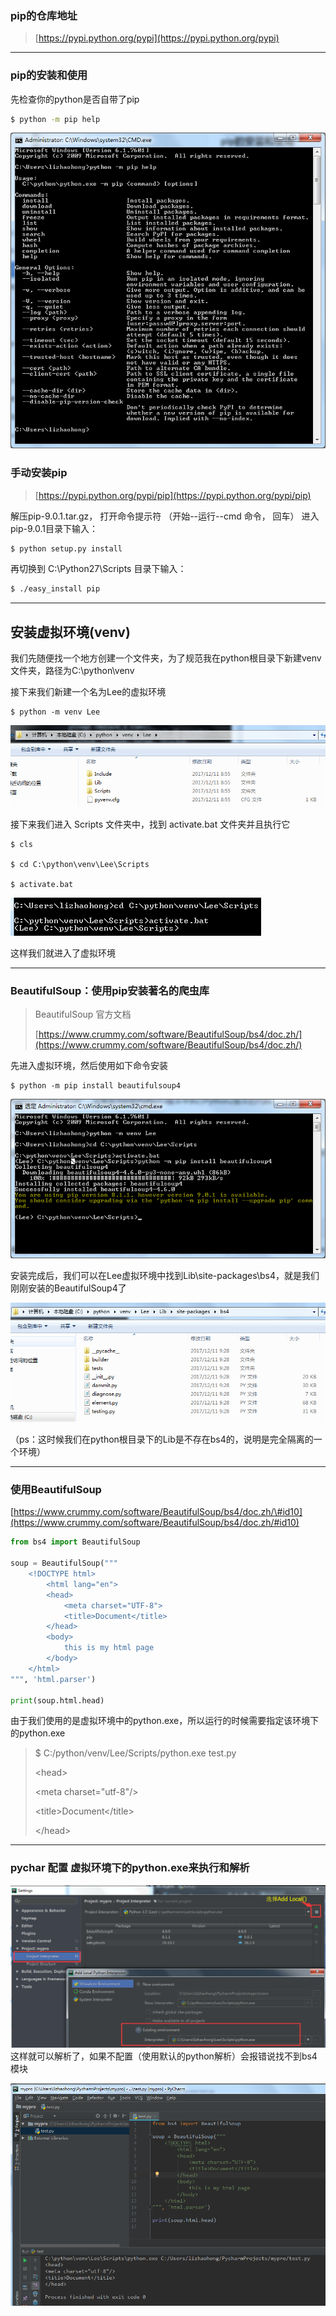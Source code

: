 ### pip的仓库地址

> [https://pypi.python.org/pypi](https://pypi.python.org/pypi)

---

### pip的安装和使用

先检查你的python是否自带了pip

```bash
$ python -m pip help
```

![](/assets/124123import.png)

### 手动安装pip

> [https://pypi.python.org/pypi/pip](https://pypi.python.org/pypi/pip)

解压pip-9.0.1.tar.gz， 打开命令提示符 （开始--运行--cmd 命令， 回车） 进入 pip-9.0.1目录下输入：

```bash
$ python setup.py install
```

再切换到 C:\Python27\Scripts 目录下输入：

```bash
$ ./easy_install pip
```

---

## 安装虚拟环境\(venv\)

我们先随便找一个地方创建一个文件夹，为了规范我在python根目录下新建venv文件夹，路径为C:\python\venv

接下来我们新建一个名为Lee的虚拟环境

```
$ python -m venv Lee
```

![](/assets/124245import.png)

接下来我们进入 Scripts 文件夹中，找到 activate.bat 文件夹并且执行它

```
$ cls

$ cd C:\python\venv\Lee\Scripts

$ activate.bat
```

![](/assets/1435324import.png)

这样我们就进入了虚拟环境

---

### BeautifulSoup：使用pip安装著名的爬虫库

> BeautifulSoup 官方文档
>
> [https://www.crummy.com/software/BeautifulSoup/bs4/doc.zh/](https://www.crummy.com/software/BeautifulSoup/bs4/doc.zh/)

先进入虚拟环境，然后使用如下命令安装

```
$ python -m pip install beautifulsoup4
```

![](/assets/12341234234import.png)

安装完成后，我们可以在Lee虚拟环境中找到Lib\site-packages\bs4，就是我们刚刚安装的BeautifulSoup4了

![](/assets/13123123123import.png)

（ps：这时候我们在python根目录下的Lib是不存在bs4的，说明是完全隔离的一个环境）

---

### 使用BeautifulSoup

[https://www.crummy.com/software/BeautifulSoup/bs4/doc.zh/\#id10](https://www.crummy.com/software/BeautifulSoup/bs4/doc.zh/#id10)

```py
from bs4 import BeautifulSoup

soup = BeautifulSoup("""
    <!DOCTYPE html>
        <html lang="en">
        <head>
            <meta charset="UTF-8">
            <title>Document</title>
        </head>
        <body>
            this is my html page
        </body>
    </html>
""", 'html.parser')

print(soup.html.head)
```

由于我们使用的是虚拟环境中的python.exe，所以运行的时候需要指定该环境下的python.exe

> $ C:/python/venv/Lee/Scripts/python.exe test.py
>
> &lt;head&gt;
>
> &lt;meta charset="utf-8"/&gt;
>
> &lt;title&gt;Document&lt;/title&gt;
>
> &lt;/head&gt;

---

### pychar 配置 虚拟环境下的python.exe来执行和解析

![](/assets/15123123123import.png)这样就可以解析了，如果不配置（使用默认的python解析）会报错说找不到bs4模块

![](/assets/3524625626import.png)

